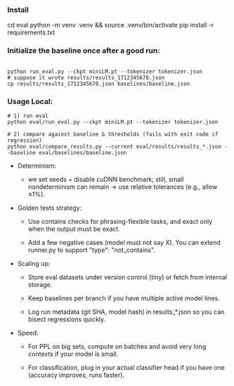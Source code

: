 ### Install

cd eval
python -m venv .venv && source .venv/bin/activate
pip install -r requirements.txt

### Initialize the baseline once after a good run:

```

python run_eval.py --ckpt miniLM.pt --tokenizer tokenizer.json
# suppose it wrote results/results_1712345678.json
cp results/results_1712345678.json baselines/baseline.json

```

### Usage Local:

```
# 1) run eval
python eval/run_eval.py --ckpt miniLM.pt --tokenizer tokenizer.json

# 2) compare against baseline & thresholds (fails with exit code if regression)
python eval/compare_results.py --current eval/results/results_*.json --baseline eval/baselines/baseline.json

```

- Determinism:

  - we set seeds + disable cuDNN benchmark; still, small nondeterminism can remain → use relative tolerances (e.g., allow ±1%).

- Golden tests strategy:

  - Use contains checks for phrasing-flexible tasks, and exact only when the output must be exact.

  - Add a few negative cases (model must not say X). You can extend runner.py to support "type": "not_contains".

- Scaling up:

  - Store eval datasets under version control (tiny) or fetch from internal storage.

  - Keep baselines per branch if you have multiple active model lines.

  - Log run metadata (git SHA, model hash) in results\_\*.json so you can bisect regressions quickly.

- Speed:

  - For PPL on big sets, compute on batches and avoid very long contexts if your model is small.

  - For classification, plug in your actual classifier head if you have one (accuracy improves, runs faster).
